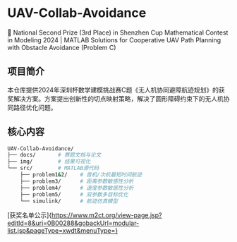# UAV-Collab-Avoidance  
🥉 National Second Prize (3rd Place) in Shenzhen Cup Mathematical Contest in Modeling 2024 | MATLAB Solutions for Cooperative UAV Path Planning with Obstacle Avoidance (Problem C)

## 项目简介
本仓库提供2024年深圳杯数学建模挑战赛C题《无人机协同避障航迹规划》的获奖解决方案。方案提出创新性的切点映射策略，解决了圆形障碍约束下的无人机协同路径优化问题。

## 核心内容
```bash
UAV-Collab-Avoidance/
├── docs/       # 赛题文档与论文
├── img/        # 结果可视化
└── src/        # MATLAB源代码
    ├── problem1&2/    # 首机/次机最短时间航迹
    ├── problem3/      # 距离参数敏感性分析
    ├── problem4/      # 速度参数敏感性分析
    ├── problem5/      # 双参数多目标优化
    └── simulink/      # 航迹仿真模型
```

[获奖名单公示]{https://www.m2ct.org/view-page.jsp?editId=8&uri=0B00288&gobackUrl=modular-list.jsp&pageType=xwdt&menuType=}